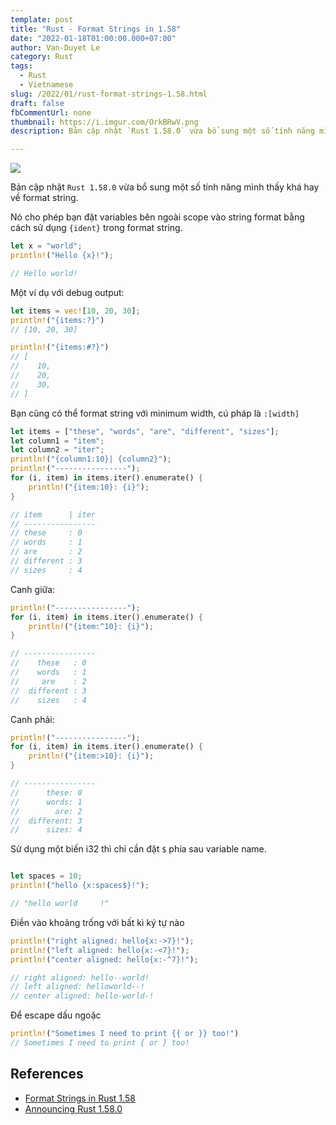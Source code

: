 ```yaml
---
template: post
title: "Rust - Format Strings in 1.58"
date: "2022-01-18T01:00:00.000+07:00"
author: Van-Duyet Le
category: Rust
tags:
  - Rust
  - Vietnamese
slug: /2022/01/rust-format-strings-1.58.html
draft: false
fbCommentUrl: none
thumbnail: https://i.imgur.com/OrkBRwV.png
description: Bản cập nhật `Rust 1.58.0` vừa bổ sung một số tính năng mình thấy khá hay về format string.

---
```


![](https://i.imgur.com/OrkBRwV.png)

Bản cập nhật `Rust 1.58.0` vừa bổ sung một số tính năng mình thấy khá hay về format string.

Nó cho phép bạn đặt variables bên ngoài scope vào string format bằng cách sử dụng `{ident}` trong format string.

```rust
let x = "world";
println!("Hello {x}!");

// Hello world!
```

Một ví dụ với debug output:

```rust
let items = vec![10, 20, 30];
println!("{items:?}")
// [10, 20, 30]

println!("{items:#?}")
// [
//    10,
//    20,
//    30,
// ]
```

Bạn cũng có thể format string với minimum width, cú pháp là `:[width]`

```rust
let items = ["these", "words", "are", "different", "sizes"];
let column1 = "item";
let column2 = "iter";
println!("{column1:10}| {column2}");
println!("----------------");
for (i, item) in items.iter().enumerate() {
    println!("{item:10}: {i}");
}

// item      | iter
// ----------------
// these     : 0
// words     : 1
// are       : 2
// different : 3
// sizes     : 4
```

Canh giữa:

```rust
println!("----------------");
for (i, item) in items.iter().enumerate() {
    println!("{item:^10}: {i}");
}

// ----------------
//    these   : 0
//    words   : 1
//     are    : 2
//  different : 3
//    sizes   : 4
```

Canh phải:

```rust
println!("----------------");
for (i, item) in items.iter().enumerate() {
    println!("{item:>10}: {i}");
}

// ----------------
//      these: 0
//      words: 1
//        are: 2
//  different: 3
//      sizes: 4
```

Sử dụng một biến i32 thì chỉ cần đặt `$` phía sau variable name.

```rust

let spaces = 10;
println!("hello {x:spaces$}!");

// "hello world     !"
```

Điền vào khoảng trống với bất kì ký tự nào

```rust
println!("right aligned: hello{x:->7}!");
println!("left aligned: hello{x:-<7}!");
println!("center aligned: hello{x:-^7}!");

// right aligned: hello--world!
// left aligned: helloworld--!
// center aligned: hello-world-!
```
Để escape dấu ngoặc

```rust
println!("Sometimes I need to print {{ or }} too!")
// Sometimes I need to print { or } too!
```

## References

- [Format Strings in Rust 1.58](https://www.rustnote.com/blog/format_strings.html#format-strings-in-rust-158)
- [Announcing Rust 1.58.0](https://www.rustnote.com/blog/format_strings.html)
